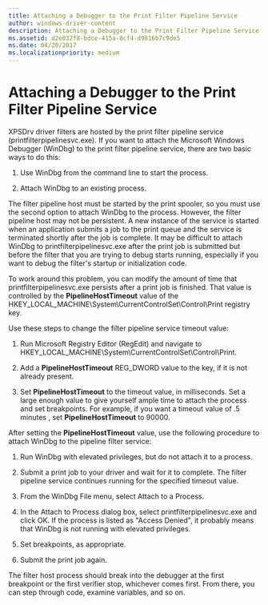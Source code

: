```yaml
---
title: Attaching a Debugger to the Print Filter Pipeline Service
author: windows-driver-content
description: Attaching a Debugger to the Print Filter Pipeline Service
ms.assetid: d2e032f8-bdce-415a-8cf4-d9816b7c9de5
ms.date: 04/20/2017
ms.localizationpriority: medium
---
```


# Attaching a Debugger to the Print Filter Pipeline Service


XPSDrv driver filters are hosted by the print filter pipeline service (printfilterpipelinesvc.exe). If you want to attach the Microsoft Windows Debugger (WinDbg) to the print filter pipeline service, there are two basic ways to do this:

1.  Use WinDbg from the command line to start the process.

2.  Attach WinDbg to an existing process.

The filter pipeline host must be started by the print spooler, so you must use the second option to attach WinDbg to the process. However, the filter pipeline host may not be persistent. A new instance of the service is started when an application submits a job to the print queue and the service is terminated shortly after the job is complete. It may be difficult to attach WinDbg to printfilterpipelinesvc.exe after the print job is submitted but before the filter that you are trying to debug starts running, especially if you want to debug the filter's startup or initialization code.

To work around this problem, you can modify the amount of time that printfilterpipelinesvc.exe persists after a print job is finished. That value is controlled by the **PipelineHostTimeout** value of the HKEY\_LOCAL\_MACHINE\\System\\CurrentControlSet\\Control\\Print registry key.

Use these steps to change the filter pipeline service timeout value:

1.  Run Microsoft Registry Editor (RegEdit) and navigate to HKEY\_LOCAL\_MACHINE\\System\\CurrentControlSet\\Control\\Print.

2.  Add a **PipelineHostTimeout** REG\_DWORD value to the key, if it is not already present.

3.  Set **PipelineHostTimeout** to the timeout value, in milliseconds. Set a large enough value to give yourself ample time to attach the process and set breakpoints. For example, if you want a timeout value of .5 minutes , set **PipelineHostTimeout** to 90000.

After setting the **PipelineHostTimeout** value, use the following procedure to attach WinDbg to the pipeline filter service:

1.  Run WinDbg with elevated privileges, but do not attach it to a process.

2.  Submit a print job to your driver and wait for it to complete. The filter pipeline service continues running for the specified timeout value.

3.  From the WinDbg File menu, select Attach to a Process.

4.  In the Attach to Process dialog box, select printfilterpipelinesvc.exe and click OK. If the process is listed as "Access Denied", it probably means that WinDbg is not running with elevated privileges.

5.  Set breakpoints, as appropriate.

6.  Submit the print job again.

The filter host process should break into the debugger at the first breakpoint or the first verifier stop, whichever comes first. From there, you can step through code, examine variables, and so on.

 

 




